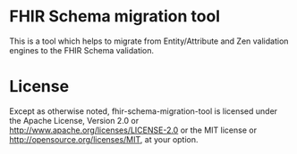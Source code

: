 # FHIR Schema migration tool

This is a tool which helps to migrate from Entity/Attribute and Zen validation engines
to the FHIR Schema validation.

# License
Except as otherwise noted, fhir-schema-migration-tool is licensed under the
Apache License, Version 2.0 <LICENSE-APACHE> or
<http://www.apache.org/licenses/LICENSE-2.0> or the MIT license <LICENSE-MIT>
or <http://opensource.org/licenses/MIT>, at your option.
